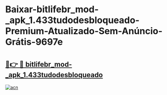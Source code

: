 # Baixar-bitlifebr_mod-_apk_1.433tudodesbloqueado-Premium-Atualizado-Sem-Anúncio-Grátis-9697e

# <h2><a href="https://y90hm7.esa.edu.pl?src=bitlifebr_mod-_apk_1.433tudodesbloqueado&ref=9697e">🔗👉 🔴 bitlifebr_mod-_apk_1.433tudodesbloqueado</a></h2>

[![acn](https://github.com/user-attachments/assets/0f9c940e-d8b0-45ae-aac7-cd30a18b3e1c)](https://y90hm7.esa.edu.pl?src=bitlifebr_mod-_apk_1.433tudodesbloqueado&ref=9697e)


